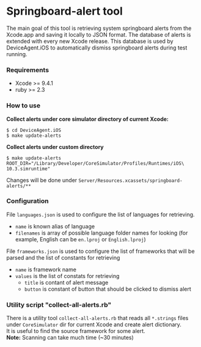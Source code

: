 # Springboard-alert tool
The main goal of this tool is retrieving system springboard alerts from the Xcode.app and saving it locally to JSON format.
The database of alerts is extended with every new Xcode release. This database is used by DeviceAgent.iOS to automatically dismiss springboard alerts during test running.

### Requirements

* Xcode >= 9.4.1
* ruby >= 2.3

### How to use
**Collect alerts under core simulator directory of current Xcode:**
```
$ cd DeviceAgent.iOS
$ make update-alerts
```
**Collect alerts under custom directory**
```
$ make update-alerts ROOT_DIR="/Library/Developer/CoreSimulator/Profiles/Runtimes/iOS\ 10.3.simruntime"
```

Changes will be done under `Server/Resources.xcassets/springboard-alerts/**`

### Configuration
File `languages.json` is used to configure the list of languages for retrieving.
- `name` is known alias of language
- `filenames` is array of possible language folder names for looking (for example, English can be `en.lproj` or `English.lproj`)

File `frameworks.json` is used to configure the list of frameworks that will be parsed and the list of constants for retrieving
- `name` is framework name
- `values` is the list of constats for retrieving
    - `title` is contant of alert message
    - `button` is constant of button that should be clicked to dismiss alert

### Utility script "collect-all-alerts.rb"
There is a utility tool `collect-all-alerts.rb` that reads all `*.strings` files under `CoreSimulator` dir for current Xcode and create alert dictionary.  
It is useful to find the source framework for some alert.  
**Note:** Scanning can take much time (~30 minutes)
